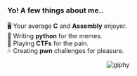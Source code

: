 ### Yo! A few things about me..

🖥 Your average **C** and **Assembly** enjoyer.  
🐍 Writing **python** for the memes.   
🚩 Playing **CTFs** for the pain.  
💦 Creating **pwn** challenges for pleasure.  

<div align="center">
  <img src="https://github.com/w3th4nds/w3th4nds/assets/44512151/8345947a-2c1a-48ee-bc52-e58e822be142" alt="giphy">
</div>
